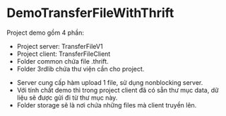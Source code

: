 # DemoTransferFileWithThrift

Project demo gồm 4 phần:
  + Project server: TransferFileV1
  + Project client: TransferFileClient
  + Folder common chứa file .thrift.
  + Folder 3rdlib chứa thư viện cần cho project.
  
- Server cung cấp hàm upload 1 file, sử dụng nonblocking server. 
- Với tính chất demo thì trong project client đã có sẵn thư mục data, dữ liệu sẽ được gửi đi từ thư mục này.
- Folder storage sẽ là nơi chứa những files mà client truyền lên.
